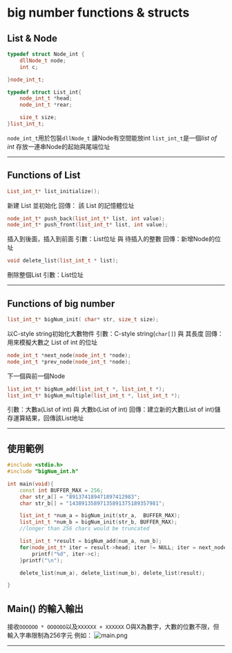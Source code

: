 # big number functions & structs

## **List & Node**
```cpp
typedef struct Node_int {
    dllNode_t node;
    int c;

}node_int_t;

typedef struct List_int{
    node_int_t *head;
    node_int_t *rear;

    size_t size;
}list_int_t;
```
`node_int_t`用於包裝`dllNode_t` 讓Node有空間能放int
`list_int_t`是一個*list of int* 存放一連串Node的起始與尾端位址

***

## **Functions of List**
```cpp
List_int_t* list_initialize();
```
新建 List 並初始化
回傳： 該 List 的記憶體位址

```cpp
node_int_t* push_back(list_int_t* list, int value);
node_int_t* push_front(list_int_t* list, int value);
```
插入到後面，插入到前面
引數：List位址 與 待插入的整數
回傳：新增Node的位址
```cpp
void delete_list(list_int_t * list);
```
刪除整個List
引數：List位址

***

## **Functions of big number**
```cpp
list_int_t* bigNum_init( char* str, size_t size);
```
以C-style string初始化大數物件
引數：C-style string(`char[]`) 與 其長度
回傳：用來模擬大數之 List of int 的位址
```cpp
node_int_t *next_node(node_int_t *node);
node_int_t *prev_node(node_int_t *node);
```
下一個與前一個Node
```cpp
list_int_t* bigNum_add(list_int_t *, list_int_t *);
list_int_t* bigNum_multiple(list_int_t *, list_int_t *);
```

引數：大數a(List of int) 與 大數b(List of int)
回傳：建立新的大數(List of int)儲存運算結果，回傳該List地址

***

## 使用範例
```cpp
#include <stdio.h>
#include "bigNum_int.h"

int main(void){
    const int BUFFER_MAX = 256;
    char str_a[] = "891374189471897412983";
    char str_b[] = "14389135897135891375189357981";

    list_int_t *num_a = bigNum_init(str_a,  BUFFER_MAX);
    list_int_t *num_b = bigNum_init(str_b, BUFFER_MAX);
    //longer than 256 chars would be truncated

    list_int_t *result = bigNum_add(num_a, num_b);
    for(node_int_t* iter = result->head; iter != NULL; iter = next_node(iter)){
        printf("%d", iter->c);
    }printf("\n");

    delete_list(num_a), delete_list(num_b), delete_list(result);

}

```

## Main() 的輸入輸出
接收`OOOOOO * OOOOOO`以及`XXXXXX + XXXXXX`
O與X為數字，大數的位數不限，但輸入字串限制為256字元
例如：
![main.png](https://i.imgur.com/nR6qJ95.png)

***
